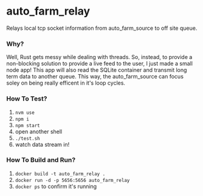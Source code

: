# auto_farm_relay

Relays local tcp socket information from auto_farm_source to off site queue.

### Why?

Well, Rust gets messy while dealing with threads. So, instead, to provide a non-blocking solution
to provide a live feed to the user, I just made a small node app! This app will also read the SQLite
container and transmit long term data to another queue. This way, the auto_farm_source can
focus soley on being really efficent in it's loop cycles.

### How To Test?

1. ```nvm use```
2. ```npm i```
3. ```npm start```
4. open another shell
5. ```./test.sh```
6. watch data stream in!

### How To Build and Run?

1. ```docker build -t auto_farm_relay .```
2. ```docker run -d -p 5656:5656 auto_farm_relay```
3. ```docker ps``` to confirm it's running
